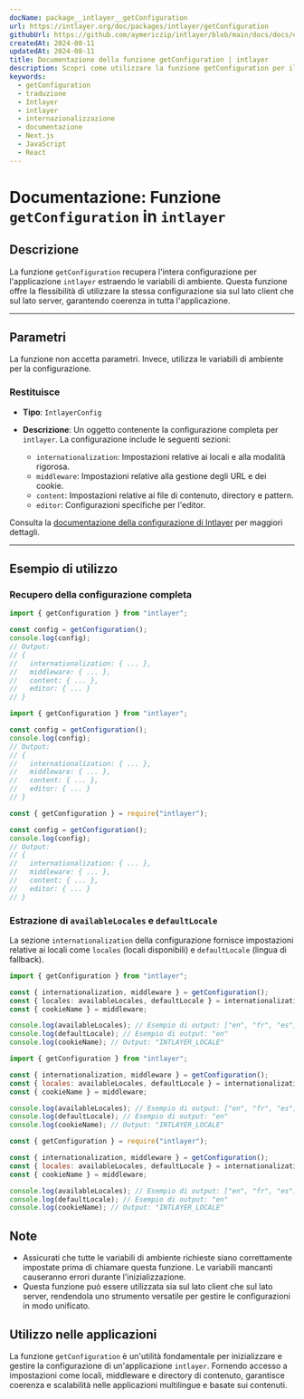 ```yaml
---
docName: package__intlayer__getConfiguration
url: https://intlayer.org/doc/packages/intlayer/getConfiguration
githubUrl: https://github.com/aymericzip/intlayer/blob/main/docs/docs/en/packages/intlayer/getConfiguration.md
createdAt: 2024-08-11
updatedAt: 2024-08-11
title: Documentazione della funzione getConfiguration | intlayer
description: Scopri come utilizzare la funzione getConfiguration per il pacchetto intlayer
keywords:
  - getConfiguration
  - traduzione
  - Intlayer
  - intlayer
  - internazionalizzazione
  - documentazione
  - Next.js
  - JavaScript
  - React
---
```


# Documentazione: Funzione `getConfiguration` in `intlayer`

## Descrizione

La funzione `getConfiguration` recupera l'intera configurazione per l'applicazione `intlayer` estraendo le variabili di ambiente. Questa funzione offre la flessibilità di utilizzare la stessa configurazione sia sul lato client che sul lato server, garantendo coerenza in tutta l'applicazione.

---

## Parametri

La funzione non accetta parametri. Invece, utilizza le variabili di ambiente per la configurazione.

### Restituisce

- **Tipo**: `IntlayerConfig`
- **Descrizione**: Un oggetto contenente la configurazione completa per `intlayer`. La configurazione include le seguenti sezioni:

  - `internationalization`: Impostazioni relative ai locali e alla modalità rigorosa.
  - `middleware`: Impostazioni relative alla gestione degli URL e dei cookie.
  - `content`: Impostazioni relative ai file di contenuto, directory e pattern.
  - `editor`: Configurazioni specifiche per l'editor.

Consulta la [documentazione della configurazione di Intlayer](https://github.com/aymericzip/intlayer/blob/main/docs/docs/it/configuration.md) per maggiori dettagli.

---

## Esempio di utilizzo

### Recupero della configurazione completa

```typescript codeFormat="typescript"
import { getConfiguration } from "intlayer";

const config = getConfiguration();
console.log(config);
// Output:
// {
//   internationalization: { ... },
//   middleware: { ... },
//   content: { ... },
//   editor: { ... }
// }
```

```javascript codeFormat="esm"
import { getConfiguration } from "intlayer";

const config = getConfiguration();
console.log(config);
// Output:
// {
//   internationalization: { ... },
//   middleware: { ... },
//   content: { ... },
//   editor: { ... }
// }
```

```javascript codeFormat="commonjs"
const { getConfiguration } = require("intlayer");

const config = getConfiguration();
console.log(config);
// Output:
// {
//   internationalization: { ... },
//   middleware: { ... },
//   content: { ... },
//   editor: { ... }
// }
```

### Estrazione di `availableLocales` e `defaultLocale`

La sezione `internationalization` della configurazione fornisce impostazioni relative ai locali come `locales` (locali disponibili) e `defaultLocale` (lingua di fallback).

```typescript codeFormat="typescript"
import { getConfiguration } from "intlayer";

const { internationalization, middleware } = getConfiguration();
const { locales: availableLocales, defaultLocale } = internationalization;
const { cookieName } = middleware;

console.log(availableLocales); // Esempio di output: ["en", "fr", "es"]
console.log(defaultLocale); // Esempio di output: "en"
console.log(cookieName); // Output: "INTLAYER_LOCALE"
```

```javascript codeFormat="esm"
import { getConfiguration } from "intlayer";

const { internationalization, middleware } = getConfiguration();
const { locales: availableLocales, defaultLocale } = internationalization;
const { cookieName } = middleware;

console.log(availableLocales); // Esempio di output: ["en", "fr", "es"]
console.log(defaultLocale); // Esempio di output: "en"
console.log(cookieName); // Output: "INTLAYER_LOCALE"
```

```javascript codeFormat="commonjs"
const { getConfiguration } = require("intlayer");

const { internationalization, middleware } = getConfiguration();
const { locales: availableLocales, defaultLocale } = internationalization;
const { cookieName } = middleware;

console.log(availableLocales); // Esempio di output: ["en", "fr", "es"]
console.log(defaultLocale); // Esempio di output: "en"
console.log(cookieName); // Output: "INTLAYER_LOCALE"
```

## Note

- Assicurati che tutte le variabili di ambiente richieste siano correttamente impostate prima di chiamare questa funzione. Le variabili mancanti causeranno errori durante l'inizializzazione.
- Questa funzione può essere utilizzata sia sul lato client che sul lato server, rendendola uno strumento versatile per gestire le configurazioni in modo unificato.

## Utilizzo nelle applicazioni

La funzione `getConfiguration` è un'utilità fondamentale per inizializzare e gestire la configurazione di un'applicazione `intlayer`. Fornendo accesso a impostazioni come locali, middleware e directory di contenuto, garantisce coerenza e scalabilità nelle applicazioni multilingue e basate sui contenuti.
